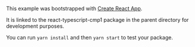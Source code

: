 This example was bootstrapped with [Create React App](https://github.com/facebook/create-react-app).

It is linked to the react-typescript-cmp1 package in the parent directory for development purposes.

You can run `yarn install` and then `yarn start` to test your package.
